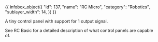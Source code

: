 {{ infobox_object({
	"id": 137,
	"name": "RC Micro",
	"category": "Robotics",
	"sublayer_width": 14,
}) }}

A tiny control panel with support for 1 output signal.

See RC Basic for a detailed description of what control panels are capable of.